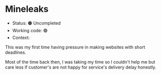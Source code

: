 # Mineleaks

- Status: 🟠 Uncompleted
- Working code: 🟢
- Context:

This was my first time having pressure in making websites with short deadlines.

Most of the time back then, I was taking my time so I couldn't help me but care less if customer's are not happy for service's delivery delay honestly.
